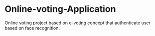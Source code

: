# Online-voting-Application
Online voting  project based on e-voting concept that authenticate user based on face recognition.


